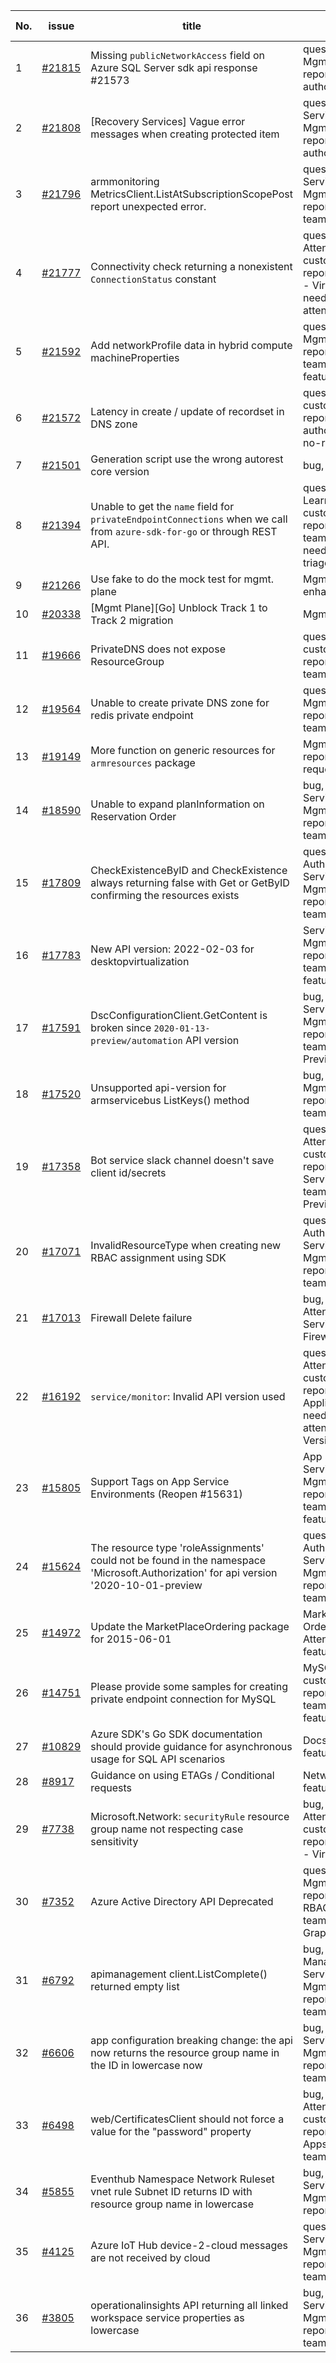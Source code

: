 | No. | issue | title | labels | assignees | bot advice | created date |
| ------ | ------ | ------ | ------ | ------ | ------ | :-----: |
|1|[#21815](https://github.com/Azure/azure-sdk-for-go/issues/21815)|Missing `publicNetworkAccess` field on Azure SQL Server sdk api response  #21573|question, SQL, Mgmt, customer-reported, needs-author-feedback|Alancere||2023-10-22|
|2|[#21808](https://github.com/Azure/azure-sdk-for-go/issues/21808)|[Recovery Services] Vague error messages when creating protected item|question, Recovery Services Backup, Mgmt, customer-reported, needs-author-feedback|lirenhe||2023-10-19|
|3|[#21796](https://github.com/Azure/azure-sdk-for-go/issues/21796)|armmonitoring MetricsClient.ListAtSubscriptionScopePost report unexpected error.|question, Monitor, Service Attention, Mgmt, customer-reported, needs-team-attention|Alancere||2023-10-18|
|4|[#21777](https://github.com/Azure/azure-sdk-for-go/issues/21777)|Connectivity check returning a nonexistent `ConnectionStatus` constant|question, Service Attention, Mgmt, customer-reported, Network - Virtual Network, needs-team-attention|Alancere|new comment|2023-10-16|
|5|[#21592](https://github.com/Azure/azure-sdk-for-go/issues/21592)|Add networkProfile data in hybrid compute machineProperties |question, Compute, Mgmt, customer-reported, needs-team-attention, feature-request|Alancere|new comment|2023-09-20|
|6|[#21572](https://github.com/Azure/azure-sdk-for-go/issues/21572)|Latency in create / update of recordset in DNS zone|question, Mgmt, customer-reported, needs-author-feedback, no-recent-activity|Alancere||2023-09-18|
|7|[#21501](https://github.com/Azure/azure-sdk-for-go/issues/21501)|Generation script use the wrong autorest core version|bug, Mgmt, EngSys|Alancere, tadelesh|new issue|2023-09-06|
|8|[#21394](https://github.com/Azure/azure-sdk-for-go/issues/21394)|Unable to get the `name` field for `privateEndpointConnections` when we call from `azure-sdk-for-go` or through REST API.|question, Machine Learning, Mgmt, customer-reported, needs-team-attention, needs-team-triage|lirenhe||2023-08-18|
|9|[#21266](https://github.com/Azure/azure-sdk-for-go/issues/21266)|Use fake to do the mock test for mgmt. plane|Mgmt, test-enhancement|Alancere, tadelesh|new comment|2023-07-26|
|10|[#20338](https://github.com/Azure/azure-sdk-for-go/issues/20338)|[Mgmt Plane][Go] Unblock Track 1 to Track 2 migration|Mgmt|lirenhe|new comment|2023-03-06|
|11|[#19666](https://github.com/Azure/azure-sdk-for-go/issues/19666)|PrivateDNS does not expose ResourceGroup|question, Mgmt, customer-reported, needs-team-attention|ArcturusZhang||2022-12-06|
|12|[#19564](https://github.com/Azure/azure-sdk-for-go/issues/19564)|Unable to create private DNS zone for redis private endpoint|question, Network, Mgmt, customer-reported, needs-team-attention|Alancere||2022-11-14|
|13|[#19149](https://github.com/Azure/azure-sdk-for-go/issues/19149)|More function on generic resources for `armresources` package|Mgmt, customer-reported, feature-request|ArcturusZhang|new comment|2022-09-19|
|14|[#18590](https://github.com/Azure/azure-sdk-for-go/issues/18590)|Unable to expand planInformation on Reservation Order|bug, Reservations, Service Attention, Mgmt, customer-reported, needs-team-attention|lirenhe|new comment|2022-07-14|
|15|[#17809](https://github.com/Azure/azure-sdk-for-go/issues/17809)|CheckExistenceByID and CheckExistence always returning false with Get or GetByID confirming the resources exists|question, Resource Authorization, Service Attention, Mgmt, customer-reported, needs-team-attention|lirenhe, tadelesh|new comment|2022-05-05|
|16|[#17783](https://github.com/Azure/azure-sdk-for-go/issues/17783)|New API version: 2022-02-03 for desktopvirtualization|Service Attention, Mgmt, customer-reported, needs-team-attention, feature-request|Alancere||2022-04-29|
|17|[#17591](https://github.com/Azure/azure-sdk-for-go/issues/17591)|DscConfigurationClient.GetContent is broken since `2020-01-13-preview/automation` API version|bug, Automation, Service Attention, Mgmt, customer-reported, needs-team-attention, Previous Versions|ArcturusZhang|new comment|2022-04-14|
|18|[#17520](https://github.com/Azure/azure-sdk-for-go/issues/17520)|Unsupported api-version for armservicebus ListKeys() method|bug, Service Bus, Mgmt, customer-reported, needs-team-attention|Alancere||2022-04-11|
|19|[#17358](https://github.com/Azure/azure-sdk-for-go/issues/17358)|Bot service slack channel doesn't save client id/secrets|question, Service Attention, Mgmt, customer-reported, Bot Service, needs-team-attention, Previous Versions|lirenhe|new comment|2022-03-23|
|20|[#17071](https://github.com/Azure/azure-sdk-for-go/issues/17071)|InvalidResourceType when creating new RBAC assignment using SDK|question, Authorization, Service Attention, Mgmt, customer-reported, needs-team-attention|ArcturusZhang||2022-02-15|
|21|[#17013](https://github.com/Azure/azure-sdk-for-go/issues/17013)|Firewall Delete failure|bug, Service Attention, Mgmt, Service, Network - Firewall|ArcturusZhang|new comment|2022-02-09|
|22|[#16192](https://github.com/Azure/azure-sdk-for-go/issues/16192)|`service/monitor`: Invalid API version used|question, Service Attention, Mgmt, customer-reported, Monitor - ApplicationInsights, needs-team-attention, Previous Versions|ArcturusZhang|new comment|2021-11-16|
|23|[#15805](https://github.com/Azure/azure-sdk-for-go/issues/15805)|Support Tags on App Service Environments (Reopen #15631)|App Services, Service Attention, Mgmt, customer-reported, needs-team-attention, feature-request|ArcturusZhang|new comment|2021-10-15|
|24|[#15624](https://github.com/Azure/azure-sdk-for-go/issues/15624)|The resource type 'roleAssignments' could not be found in the namespace 'Microsoft.Authorization' for api version '2020-10-01-preview|question, Authorization, Service Attention, Mgmt, customer-reported, needs-team-attention|Alancere|new comment|2021-09-23|
|25|[#14972](https://github.com/Azure/azure-sdk-for-go/issues/14972)|Update the MarketPlaceOrdering package for 2015-06-01|Marketplace Ordering, Service Attention, Mgmt, feature-request|Alancere||2021-07-05|
|26|[#14751](https://github.com/Azure/azure-sdk-for-go/issues/14751)|Please provide some samples for creating private endpoint connection for MySQL|MySQL, Mgmt, customer-reported, needs-team-attention, feature-request|Alancere|new issue|2021-06-07|
|27|[#10829](https://github.com/Azure/azure-sdk-for-go/issues/10829)|Azure SDK's Go SDK documentation should provide guidance for asynchronous usage for SQL API scenarios|Docs, SQL, Mgmt, feature-request|lirenhe|new comment|2020-06-25|
|28|[#8917](https://github.com/Azure/azure-sdk-for-go/issues/8917)|Guidance on using ETAGs / Conditional requests|Network, Mgmt, feature-request|lirenhe|new comment|2020-05-06|
|29|[#7738](https://github.com/Azure/azure-sdk-for-go/issues/7738)|Microsoft.Network: `securityRule` resource group name not respecting case sensitivity |bug, Service Attention, Mgmt, customer-reported, Network - Virtual Network|ArcturusZhang|new comment|2020-02-29|
|30|[#7352](https://github.com/Azure/azure-sdk-for-go/issues/7352)|Azure Active Directory API Deprecated|question, AAD, Mgmt, customer-reported, ARM - RBAC, needs-team-attention, Graph.Microsoft|ArcturusZhang|new comment|2020-02-18|
|31|[#6792](https://github.com/Azure/azure-sdk-for-go/issues/6792)|apimanagement client.ListComplete() returned empty list|bug, API Management, Service Attention, Mgmt, customer-reported, needs-team-attention|ArcturusZhang|new comment|2020-01-11|
|32|[#6606](https://github.com/Azure/azure-sdk-for-go/issues/6606)|app configuration breaking change:  the api now returns the resource group name in the ID in lowercase now|bug, App Services, Service Attention, Mgmt, customer-reported, needs-team-attention|ArcturusZhang||2020-01-06|
|33|[#6498](https://github.com/Azure/azure-sdk-for-go/issues/6498)|web/CertificatesClient should not force a value for the "password" property|bug, Service Attention, Mgmt, customer-reported, Web Apps, needs-team-attention|ArcturusZhang|new comment|2019-12-06|
|34|[#5855](https://github.com/Azure/azure-sdk-for-go/issues/5855)|Eventhub Namespace Network Ruleset vnet rule Subnet ID returns ID with resource group name in lowercase|bug, Event Hubs, Service Attention, Mgmt, customer-reported|v-Ajnava, ArcturusZhang|new comment|2019-09-23|
|35|[#4125](https://github.com/Azure/azure-sdk-for-go/issues/4125)|Azure IoT Hub device-2-cloud messages are not received by cloud|question, IoT, Service Attention, Mgmt, customer-reported, needs-team-attention|lirenhe|new comment|2019-02-22|
|36|[#3805](https://github.com/Azure/azure-sdk-for-go/issues/3805)|operationalinsights API returning all linked workspace service properties as lowercase|bug, Monitor, Service Attention, Mgmt, customer-reported, needs-team-attention|ArcturusZhang|new comment|2019-01-05|
